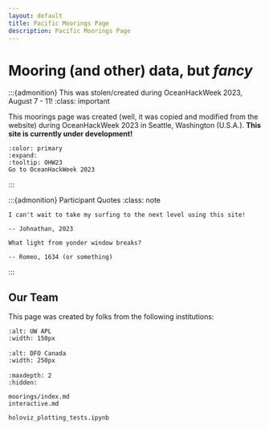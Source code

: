 ```yaml
---
layout: default
title: Pacific Moorings Page
description: Pacific Moorings Page
---
```


# Mooring (and other) data, but *fancy*

:::{admonition} This was stolen/created during OceanHackWeek 2023, August 7 - 11!
:class: important

This moorings page was created (well, it was copied and modified from the website) during OceanHackWeek 2023 in Seattle, Washington (U.S.A.). **This site is currently under development!**

```{button-link} ohw23/
:color: primary
:expand:
:tooltip: OHW23
Go to OceanHackWeek 2023
```
<!-- https://getbootstrap.com/docs/4.0/components/buttons/ -->
:::


<!-- https://getbootstrap.com/docs/4.0/components/buttons/ -->

<!--
## About this page

```{image} assets/images/OHW21-collage-the3groups.jpg
:alt: OHW21 in person and on Zoom
:width: 280px
:align: right
```

Its objectives are to:
				
- Promote data and software proficiency in ocean scientists: Provide participants with computational and data science skills that can advance oceanography research, which often requires the integration and manipulation of diverse sources of data and models.
- Facilitate inclusive community building: Connect oceanographers across disciplines and career stages and cultivate an open science and a sharing culture.

-->

:::{admonition} Participant Quotes
:class: note

```{epigraph}
I can't wait to take my surfing to the next level using this site!

-- Johnathan, 2023
```

```{epigraph}
What light from yonder window breaks?

-- Romeo, 1634 (or something)
```

:::

## Our Team

This page was created by folks from the following institutions:

<div class="row">
  <div class="col-4" style="margin-bottom: 1rem">

```{image} assets/images/apl_logo_blue.jpg
:alt: UW APL
:width: 150px
```
  </div>
  <div class="col-4" style="margin-bottom: 1rem">

```{image} assets/images/DFO_Logo.svg.png
:alt: DFO Canada
:width: 250px
```
  </div>

</div>

<!-- <div class="row">
  <div class="col-4" style="margin-bottom: 1rem">

```{image} assets/images/logos/nasa-logo.sm.png
:alt: NASA
:width: 150px
```

  </div>
</div>
-->


```{toctree}
:maxdepth: 2
:hidden:

moorings/index.md
interactive.md

holoviz_plotting_tests.ipynb
```
